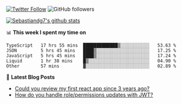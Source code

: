 <!--
[![visitors](https://visitor-badge.glitch.me/badge?page_id=sebastiandg7.sebastiandg7)](https://github.com/sebastiandg7)
-->
[![Twitter Follow](https://img.shields.io/twitter/follow/sebastiandg7?style=social&label=Follow)](https://twitter.com/sebastiandg7)
![GitHub followers](https://img.shields.io/github/followers/sebastiandg7?label=Follow&style=social)

[![Sebastiandg7's github stats](https://github-readme-stats.vercel.app/api?username=sebastiandg7)](https://github.com/anuraghazra/github-readme-stats)

📊 **This week I spent my time on**
<!--START_SECTION:waka-->
```text
TypeScript   17 hrs 55 mins  █████████████▒░░░░░░░░░░░   53.63 % 
JSON         5 hrs 45 mins   ████▒░░░░░░░░░░░░░░░░░░░░   17.25 % 
JavaScript   5 hrs 45 mins   ████▒░░░░░░░░░░░░░░░░░░░░   17.24 % 
Liquid       1 hr 38 mins    █▒░░░░░░░░░░░░░░░░░░░░░░░   04.90 % 
Other        57 mins         ▓░░░░░░░░░░░░░░░░░░░░░░░░   02.89 % 
```
<!--END_SECTION:waka-->

📕 **Latest Blog Posts**
<!-- BLOG-POST-LIST:START -->
- [Could you review my first react app since 3 years ago?](https://dev.to/sebastiandg7/could-you-review-my-first-react-app-since-3-years-ago-3nbh)
- [How do you handle role/permissions updates with JWT?](https://dev.to/sebastiandg7/how-do-you-handle-role-permissions-updates-with-jwt-3778)
<!-- BLOG-POST-LIST:END -->
